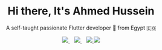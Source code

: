 <h1 align='center'>Hi there, It's Ahmed Hussein</h1>

<p align='center'>A self-taught passionate Flutter developer 💙 from Egypt 🇪🇬</p>


<p align='center'>
<a href="mailto:ahmeddhus@gmail.com">
  <img src="https://img.shields.io/badge/email me-%23D14836.svg?&style=for-the-badge&logo=gmail&logoColor=white" />
</a>&nbsp;&nbsp;
<a href="https://twitter.com/ahmeddhus">
  <img src="https://img.shields.io/badge/twitter-%231DA1F2.svg?&style=for-the-badge&logo=twitter&logoColor=white" />
</a>&nbsp;&nbsp;
<a href="https://www.linkedin.com/in/ahmeddhus/">
  <img src="https://img.shields.io/badge/linkedin-%230077B5.svg?&style=for-the-badge&logo=linkedin&logoColor=white" />

<a href="https://www.youtube.com/@groovex7470">
  <img src="https://img.shields.io/badge/youtube-%23D14836.svg?&style=for-the-badge&logo=youtube&logoColor=white" />
</a> 
</p>
